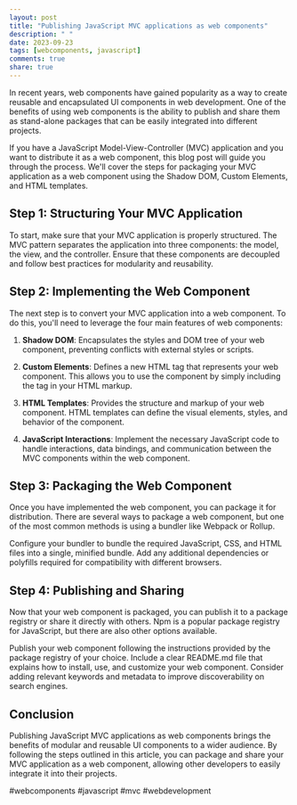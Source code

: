 ```yaml
---
layout: post
title: "Publishing JavaScript MVC applications as web components"
description: " "
date: 2023-09-23
tags: [webcomponents, javascript]
comments: true
share: true
---
```


In recent years, web components have gained popularity as a way to create reusable and encapsulated UI components in web development. One of the benefits of using web components is the ability to publish and share them as stand-alone packages that can be easily integrated into different projects.

If you have a JavaScript Model-View-Controller (MVC) application and you want to distribute it as a web component, this blog post will guide you through the process. We'll cover the steps for packaging your MVC application as a web component using the Shadow DOM, Custom Elements, and HTML templates.

## Step 1: Structuring Your MVC Application

To start, make sure that your MVC application is properly structured. The MVC pattern separates the application into three components: the model, the view, and the controller. Ensure that these components are decoupled and follow best practices for modularity and reusability.

## Step 2: Implementing the Web Component

The next step is to convert your MVC application into a web component. To do this, you'll need to leverage the four main features of web components:

1. **Shadow DOM**: Encapsulates the styles and DOM tree of your web component, preventing conflicts with external styles or scripts.

2. **Custom Elements**: Defines a new HTML tag that represents your web component. This allows you to use the component by simply including the tag in your HTML markup.

3. **HTML Templates**: Provides the structure and markup of your web component. HTML templates can define the visual elements, styles, and behavior of the component.

4. **JavaScript Interactions**: Implement the necessary JavaScript code to handle interactions, data bindings, and communication between the MVC components within the web component.

## Step 3: Packaging the Web Component

Once you have implemented the web component, you can package it for distribution. There are several ways to package a web component, but one of the most common methods is using a bundler like Webpack or Rollup.

Configure your bundler to bundle the required JavaScript, CSS, and HTML files into a single, minified bundle. Add any additional dependencies or polyfills required for compatibility with different browsers.

## Step 4: Publishing and Sharing

Now that your web component is packaged, you can publish it to a package registry or share it directly with others. Npm is a popular package registry for JavaScript, but there are also other options available.

Publish your web component following the instructions provided by the package registry of your choice. Include a clear README.md file that explains how to install, use, and customize your web component. Consider adding relevant keywords and metadata to improve discoverability on search engines.

## Conclusion

Publishing JavaScript MVC applications as web components brings the benefits of modular and reusable UI components to a wider audience. By following the steps outlined in this article, you can package and share your MVC application as a web component, allowing other developers to easily integrate it into their projects.

#webcomponents #javascript #mvc #webdevelopment